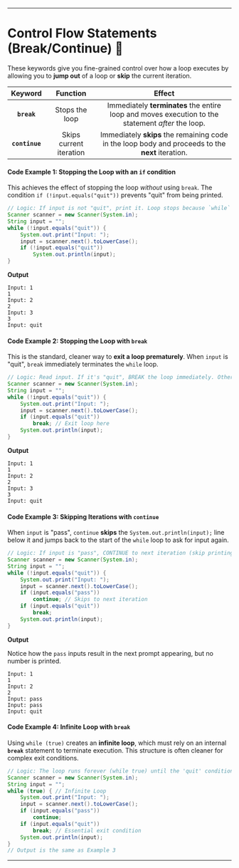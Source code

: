 
---

# **Control Flow Statements (Break/Continue)** 🛑

These keywords give you fine-grained control over how a loop executes by allowing you to **jump out** of a loop or **skip** the current iteration.

| Keyword | Function | Effect |
| :---: | :---: | :---: |
| **`break`** | Stops the loop | Immediately **terminates** the entire loop and moves execution to the statement *after* the loop. |
| **`continue`** | Skips current iteration | Immediately **skips** the remaining code in the loop body and proceeds to the **next** iteration. |

#### **Code Example 1: Stopping the Loop with an `if` condition**

This achieves the effect of stopping the loop *without* using `break`. The condition `if (!input.equals("quit"))` prevents "quit" from being printed.

```java
// Logic: If input is not "quit", print it. Loop stops because `while` condition becomes false on the next check.
Scanner scanner = new Scanner(System.in);
String input = "";
while (!input.equals("quit")) {
    System.out.print("Input: ");
    input = scanner.next().toLowerCase();
    if (!input.equals("quit"))
        System.out.println(input);
}
```

**Output**

```
Input: 1
1
Input: 2
2
Input: 3
3
Input: quit
```

#### **Code Example 2: Stopping the Loop with `break`**

This is the standard, cleaner way to **exit a loop prematurely**. When `input` is "quit", `break` immediately terminates the `while` loop.

```java
// Logic: Read input. If it's "quit", BREAK the loop immediately. Otherwise, print it.
Scanner scanner = new Scanner(System.in);
String input = "";
while (!input.equals("quit")) {
    System.out.print("Input: ");
    input = scanner.next().toLowerCase();
    if (input.equals("quit"))
        break; // Exit loop here
    System.out.println(input);
}
```

**Output**

```
Input: 1
1
Input: 2
2
Input: 3
3
Input: quit
```

#### **Code Example 3: Skipping Iterations with `continue`**

When `input` is "pass", `continue` **skips** the `System.out.println(input);` line below it and jumps back to the start of the `while` loop to ask for input again.

```java
// Logic: If input is "pass", CONTINUE to next iteration (skip printing). If "quit", BREAK. Otherwise, print.
Scanner scanner = new Scanner(System.in);
String input = "";
while (!input.equals("quit")) {
    System.out.print("Input: ");
    input = scanner.next().toLowerCase();
    if (input.equals("pass"))
        continue; // Skips to next iteration
    if (input.equals("quit"))
        break;
    System.out.println(input);
}
```

**Output**

Notice how the `pass` inputs result in the next prompt appearing, but no number is printed.

```
Input: 1
1
Input: 2
2
Input: pass
Input: pass
Input: quit
```

#### **Code Example 4: Infinite Loop with `break`**

Using `while (true)` creates an **infinite loop**, which must rely on an internal **`break`** statement to terminate execution. This structure is often cleaner for complex exit conditions.

```java
// Logic: The loop runs forever (while true) until the 'quit' condition is met and BREAK is executed.
Scanner scanner = new Scanner(System.in);
String input = "";
while (true) { // Infinite Loop
    System.out.print("Input: ");
    input = scanner.next().toLowerCase();
    if (input.equals("pass"))
        continue;
    if (input.equals("quit"))
        break; // Essential exit condition
    System.out.println(input);
}
// Output is the same as Example 3
```

-----
